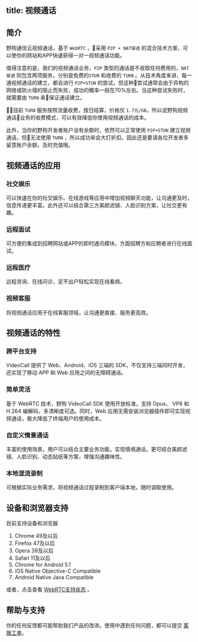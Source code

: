title: 视频通话
---



## 简介

野狗通信云视频通话，基于 `WebRTC` ，采用 `P2P + NAT穿透` 的混合技术方案，可以使你的网站和APP快速获得一对一视频通话功能。

值得注意的是，我们的视频通话业务，`P2P` 类型的通话是不收取任何费用的，`NAT穿透` 则包含两项服务，分别是免费的`STUN` 和收费的 `TURN` 。从技术角度来讲，每一通视频通话的建立，都会进行 `P2P+STUN` 的尝试，但这种尝试通常会由于异构的网络或防火墙的阻止而失败，成功的概率一般在70%左右。当这种尝试失败时，就需要由 `TURN` 来保证通话建立。

目前 `TURN` 服务按照流量收费，按日结算，价格仅 `1.7元/GB`，所以说野狗视频通话业务的收费模式，可以有效降低你使用视频通话的成本。

此外，当你的野狗开发者账户没有余额时，依然可以正常使用 `P2P+STUN` 建立视频通话，但无法使用 `TURN` ，所以成功率会大打折扣。因此还是要请各位开发者多留意账户余额，及时充值哦。

## 视频通话的应用

### 社交娱乐

可以快速在你的社交娱乐、在线游戏等应用中增加视频聊天功能，让沟通更及时，信息传递更丰富。此外还可以结合第三方美颜滤镜、人脸识别方案，让社交更有趣。

### 远程面试

可方便的集成到招聘网站或APP的即时通讯模块，方面招聘方和应聘者进行在线面试。

### 远程医疗

远程咨询、在线问诊，足不出户轻松实现在线看病。

### 视频客服

将视频通话应用于在线客服领域，让沟通更直接、服务更高效。

## 视频通话的特性

### 跨平台支持

VideoCall 提供了 Web、Android、iOS 三端的 SDK，不仅支持三端同时开发，还实现了移动 APP 和 Web 应用之间的无障碍通话。

### 简单灵活

基于 WebRTC 技术，野狗 VideoCall SDK 使用开放标准，支持 Opus、 VP8 和 H.264 编解码，多清晰度可选。同时，Web 应用无需安装浏览器插件即可实现视频通话，极大降低了终端用户的使用成本。

### 自定义情景通话

丰富的使用场景，用户可以结合主要业务功能，实现情境通话。更可结合美颜滤镜、人脸识别、动态贴纸等方案，增强沟通趣味性。

### 本地混流录制

可根据实际业务需求，将视频通话过程录制到客户端本地，随时调取使用。

## 设备和浏览器支持

目前支持设备和浏览器
1. Chrome 49及以后
2. Firefox 47及以后
3. Opera 39及以后
4. Safari 11及以后
5. Chrome for Android 5.1
6. iOS Native Objective-C Compatible
7. Android Native Java Compatible

或者，点击查看 [WebRTC支持状态](http://iswebrtcreadyyet.com/) 。


## 帮助与支持

你的任何反馈都可能帮助我们产品的改进。使用中遇到任何问题，都可以提交 [客服工单](https://wilddog.kf5.com/user/login/?_ga=1.87552923.207002905.1448960317)。

